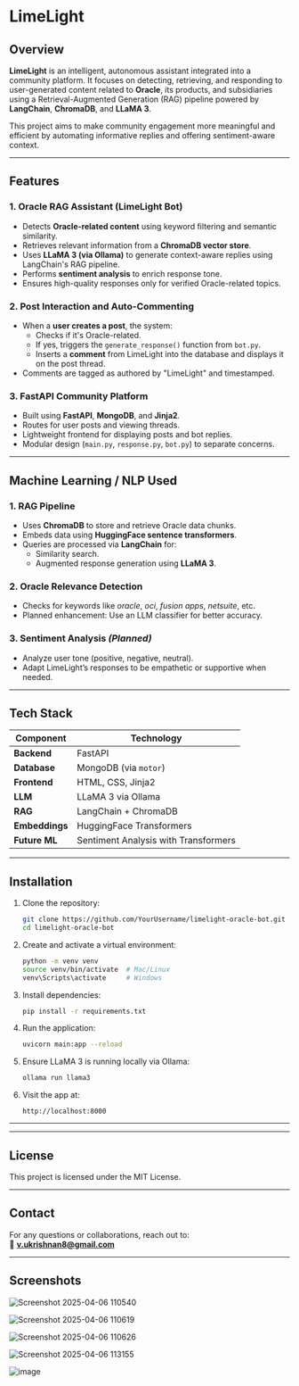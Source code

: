 # LimeLight 

## Overview
**LimeLight** is an intelligent, autonomous assistant integrated into a community platform. It focuses on detecting, retrieving, and responding to user-generated content related to **Oracle**, its products, and subsidiaries using a Retrieval-Augmented Generation (RAG) pipeline powered by **LangChain**, **ChromaDB**, and **LLaMA 3**.

This project aims to make community engagement more meaningful and efficient by automating informative replies and offering sentiment-aware context.

---

## Features

### 1. Oracle RAG Assistant (LimeLight Bot)
- Detects **Oracle-related content** using keyword filtering and semantic similarity.
- Retrieves relevant information from a **ChromaDB vector store**.
- Uses **LLaMA 3 (via Ollama)** to generate context-aware replies using LangChain's RAG pipeline.
- Performs  **sentiment analysis** to enrich response tone.
- Ensures high-quality responses only for verified Oracle-related topics.

### 2. Post Interaction and Auto-Commenting
- When a **user creates a post**, the system:
  - Checks if it's Oracle-related.
  - If yes, triggers the `generate_response()` function from `bot.py`.
  - Inserts a **comment** from LimeLight into the database and displays it on the post thread.
- Comments are tagged as authored by "LimeLight" and timestamped.

### 3. FastAPI Community Platform
- Built using **FastAPI**, **MongoDB**, and **Jinja2**.
- Routes for user posts and viewing threads.
- Lightweight frontend for displaying posts and bot replies.
- Modular design (`main.py`, `response.py`, `bot.py`) to separate concerns.

---

## Machine Learning / NLP Used

### 1. RAG Pipeline
- Uses **ChromaDB** to store and retrieve Oracle data chunks.
- Embeds data using **HuggingFace sentence transformers**.
- Queries are processed via **LangChain** for:
  - Similarity search.
  - Augmented response generation using **LLaMA 3**.

### 2. Oracle Relevance Detection
- Checks for keywords like *oracle*, *oci*, *fusion apps*, *netsuite*, etc.
- Planned enhancement: Use an LLM classifier for better accuracy.

### 3. Sentiment Analysis *(Planned)*
- Analyze user tone (positive, negative, neutral).
- Adapt LimeLight’s responses to be empathetic or supportive when needed.

---

## Tech Stack

| Component       | Technology                        |
|----------------|------------------------------------|
| **Backend**     | FastAPI                           |
| **Database**    | MongoDB (via `motor`)             |
| **Frontend**    | HTML, CSS, Jinja2                 |
| **LLM**         | LLaMA 3 via Ollama                |
| **RAG**         | LangChain + ChromaDB              |
| **Embeddings**  | HuggingFace Transformers          |
| **Future ML**   | Sentiment Analysis with Transformers |

---

## Installation

1. Clone the repository:
   ```bash
   git clone https://github.com/YourUsername/limelight-oracle-bot.git
   cd limelight-oracle-bot
   ```

2. Create and activate a virtual environment:
   ```bash
   python -m venv venv
   source venv/bin/activate  # Mac/Linux
   venv\Scripts\activate     # Windows
   ```

3. Install dependencies:
   ```bash
   pip install -r requirements.txt
   ```

4. Run the application:
   ```bash
   uvicorn main:app --reload
   ```

5. Ensure LLaMA 3 is running locally via Ollama:
   ```bash
   ollama run llama3
   ```

6. Visit the app at:
   ```
   http://localhost:8000
   ```

---


---

## License
This project is licensed under the MIT License.

---

## Contact
For any questions or collaborations, reach out to:  
📧 **v.ukrishnan8@gmail.com**

---

## Screenshots
![Screenshot 2025-04-06 110540](https://github.com/user-attachments/assets/85214745-5ed5-41c4-af20-16b0430b5379)

![Screenshot 2025-04-06 110619](https://github.com/user-attachments/assets/ed37ee78-eb46-4aea-8aff-4a0cf02f4da8)

![Screenshot 2025-04-06 110626](https://github.com/user-attachments/assets/e84c974f-4efc-4a25-8960-251abff5eb33)

![Screenshot 2025-04-06 113155](https://github.com/user-attachments/assets/d155afad-9bc2-4b06-9e5e-7b147e92790e)

![image](https://github.com/user-attachments/assets/189dc233-c935-4732-b487-1df2220b2976)




